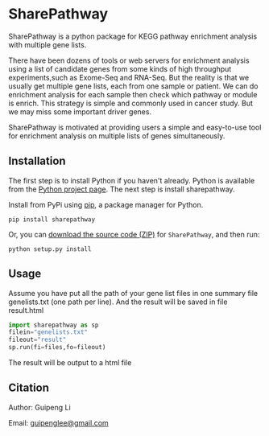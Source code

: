 # SharePathway

SharePathway is a python package for KEGG pathway enrichment analysis with multiple gene lists.

There have been dozens of tools or web servers for enrichment analysis using a list of candidate genes from some kinds of high throughput experiments,such as Exome-Seq and RNA-Seq. But the reality is that we usually get multiple gene lists, each from one sample or patient. We can do enrichment analysis for each sample then check which pathway or module is enrich. This strategy is simple and commonly used in cancer study. But we may miss some important driver genes.

SharePathway is motivated at providing users a simple and easy-to-use tool for enrichment analysis on multiple lists of genes simultaneously.

## Installation

The first step is to install Python if you haven't already. Python is available from the [Python project page](https://www.python.org/). The next step is install sharepathway.

Install from PyPi using [pip](http://www.pip-installer.org/en/latest/), a
package manager for Python.

    pip install sharepathway

Or, you can [download the source code
(ZIP)](https://github.com/GuipengLi/SharePathway/zipball/master "SharePathway
source code") for `SharePathway`, and then run:

    python setup.py install

## Usage
Assume you have put all the path of your gene list files in one summary file genelists.txt (one path per line). And the result will be saved in file result.html

```python
import sharepathway as sp
filein="genelists.txt"
fileout="result"
sp.run(fi=files,fo=fileout)
```

The result will be output to a html file

## Citation


Author: Guipeng Li

Email:  guipenglee@gmail.com
